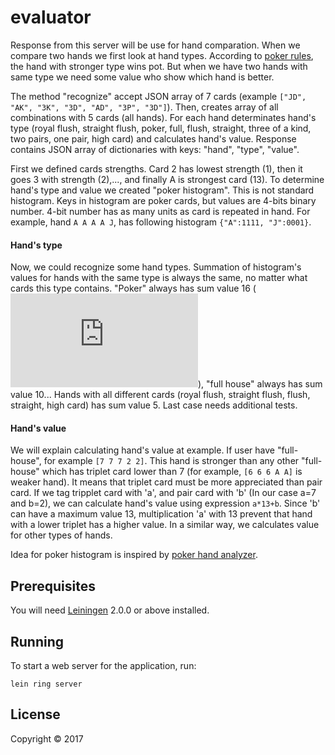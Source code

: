 # evaluator

Response from this server will be use for hand comparation. When we compare two hands we first look at hand types. According to [poker rules](http://www.ontexasholdem.com/pokerhandrankings.html), the hand with stronger type wins pot. But when we have two hands with same type we need some value who show which hand is better.

The method "recognize" accept JSON array of 7 cards (example ```["JD", "AK", "3K", "3D", "AD", "3P", "3D"]```). Then, creates array of all combinations with 5 cards (all hands). For each hand determinates hand's type (royal flush, straight flush, poker, full, flush, straight, three of a kind, two pairs, one pair, high card) and calculates hand's value.  Response contains JSON array of dictionaries with keys: "hand", "type", "value".

First we defined cards strengths. Card 2 has lowest strength (1), then it goes 3 with strength (2),..., and finally A is strongest card (13).
To determine hand's type and value we created "poker histogram". This is not standard histogram. Keys in histogram are poker cards, but values are 4-bits binary number. 4-bit number has as many units as card is repeated in hand. For example, hand ```A A A A J```, has following histogram ```{"A":1111, "J":0001}```.

#### Hand's type

Now, we could recognize some hand types. Summation of histogram's values for hands with the same type is always the same, no matter what cards this type contains. "Poker" always has sum value 16 (![alt text](https://latex.codecogs.com/gif.latex?2%5E%7B0%7D&plus;2%5E%7B1%7D&plus;2%5E%7B2%7D&plus;2%5E%7B3%7D)), "full house" always has sum value 10... Hands with all different cards (royal flush, straight flush, flush, straight, high card) has sum value 5. Last case needs additional tests.

#### Hand's value

We will explain calculating hand's value at example. If user have "full-house", for example ```[7 7 7 2 2]```. This hand is stronger than any other "full-house" which has triplet card lower than 7 (for example, ```[6 6 6 A A]``` is weaker hand). It means that triplet card must be more appreciated than pair card. If we tag tripplet card with 'a', and pair card with 'b' (In our case a=7 and b=2), we can calculate hand's value using expression ```a*13+b```. Since 'b' can have a maximum value 13, multiplication 'a' with 13 prevent that hand with a lower triplet has a higher value. In a similar way, wе calculates value for other types of hands.

Idea for poker histogram is inspired by [poker hand analyzer](https://www.codeproject.com/Articles/569271/A-Poker-hand-analyzer-in-JavaScript-using-bit-math).


## Prerequisites

You will need [Leiningen][] 2.0.0 or above installed.

[leiningen]: https://github.com/technomancy/leiningen

## Running

To start a web server for the application, run:

    lein ring server

## License

Copyright © 2017 
